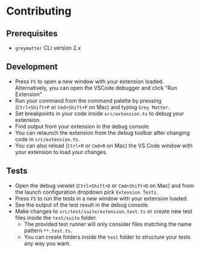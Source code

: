 # Contributing

## Prerequisites

- `greymatter` CLI version 2.x

## Development

- Press `F5` to open a new window with your extension loaded. Alternatively, you can open the VSCode debugger and click "Run Extension"
- Run your command from the command palette by pressing (`Ctrl+Shift+P` or `Cmd+Shift+P` on Mac) and typing `Grey Matter`.
- Set breakpoints in your code inside `src/extension.ts` to debug your extension.
- Find output from your extension in the debug console.
- You can relaunch the extension from the debug toolbar after changing code in `src/extension.ts`.
- You can also reload (`Ctrl+R` or `Cmd+R` on Mac) the VS Code window with your extension to load your changes.

## Tests

- Open the debug viewlet (`Ctrl+Shift+D` or `Cmd+Shift+D` on Mac) and from the launch configuration dropdown pick `Extension Tests`.
- Press `F5` to run the tests in a new window with your extension loaded.
- See the output of the test result in the debug console.
- Make changes to `src/test/suite/extension.test.ts` or create new test files inside the `test/suite` folder.
  - The provided test runner will only consider files matching the name pattern `**.test.ts`.
  - You can create folders inside the `test` folder to structure your tests any way you want.